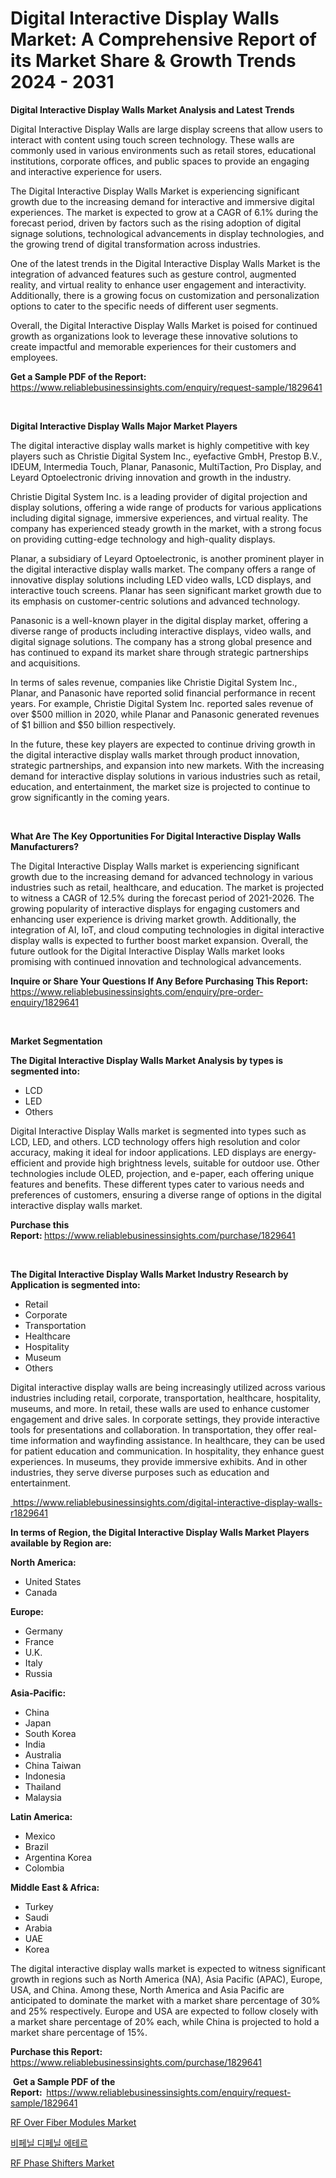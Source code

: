 <p><h1>Digital Interactive Display Walls Market: A Comprehensive Report of its Market Share & Growth Trends 2024 - 2031</h1></p><p><strong>Digital Interactive Display Walls Market Analysis and Latest Trends</strong></p>
<p><p>Digital Interactive Display Walls are large display screens that allow users to interact with content using touch screen technology. These walls are commonly used in various environments such as retail stores, educational institutions, corporate offices, and public spaces to provide an engaging and interactive experience for users.</p><p>The Digital Interactive Display Walls Market is experiencing significant growth due to the increasing demand for interactive and immersive digital experiences. The market is expected to grow at a CAGR of 6.1% during the forecast period, driven by factors such as the rising adoption of digital signage solutions, technological advancements in display technologies, and the growing trend of digital transformation across industries.</p><p>One of the latest trends in the Digital Interactive Display Walls Market is the integration of advanced features such as gesture control, augmented reality, and virtual reality to enhance user engagement and interactivity. Additionally, there is a growing focus on customization and personalization options to cater to the specific needs of different user segments.</p><p>Overall, the Digital Interactive Display Walls Market is poised for continued growth as organizations look to leverage these innovative solutions to create impactful and memorable experiences for their customers and employees.</p></p>
<p><strong>Get a Sample PDF of the Report:&nbsp;</strong> <a href="https://www.reliablebusinessinsights.com/enquiry/request-sample/1829641">https://www.reliablebusinessinsights.com/enquiry/request-sample/1829641</a></p>
<p>&nbsp;</p>
<p><strong>Digital Interactive Display Walls Major Market Players</strong></p>
<p><p>The digital interactive display walls market is highly competitive with key players such as Christie Digital System Inc., eyefactive GmbH, Prestop B.V., IDEUM, Intermedia Touch, Planar, Panasonic, MultiTaction, Pro Display, and Leyard Optoelectronic driving innovation and growth in the industry.</p><p>Christie Digital System Inc. is a leading provider of digital projection and display solutions, offering a wide range of products for various applications including digital signage, immersive experiences, and virtual reality. The company has experienced steady growth in the market, with a strong focus on providing cutting-edge technology and high-quality displays.</p><p>Planar, a subsidiary of Leyard Optoelectronic, is another prominent player in the digital interactive display walls market. The company offers a range of innovative display solutions including LED video walls, LCD displays, and interactive touch screens. Planar has seen significant market growth due to its emphasis on customer-centric solutions and advanced technology.</p><p>Panasonic is a well-known player in the digital display market, offering a diverse range of products including interactive displays, video walls, and digital signage solutions. The company has a strong global presence and has continued to expand its market share through strategic partnerships and acquisitions.</p><p>In terms of sales revenue, companies like Christie Digital System Inc., Planar, and Panasonic have reported solid financial performance in recent years. For example, Christie Digital System Inc. reported sales revenue of over $500 million in 2020, while Planar and Panasonic generated revenues of $1 billion and $50 billion respectively.</p><p>In the future, these key players are expected to continue driving growth in the digital interactive display walls market through product innovation, strategic partnerships, and expansion into new markets. With the increasing demand for interactive display solutions in various industries such as retail, education, and entertainment, the market size is projected to continue to grow significantly in the coming years.</p></p>
<p>&nbsp;</p>
<p><strong>What Are The Key Opportunities For Digital Interactive Display Walls Manufacturers?</strong></p>
<p><p>The Digital Interactive Display Walls market is experiencing significant growth due to the increasing demand for advanced technology in various industries such as retail, healthcare, and education. The market is projected to witness a CAGR of 12.5% during the forecast period of 2021-2026. The growing popularity of interactive displays for engaging customers and enhancing user experience is driving market growth. Additionally, the integration of AI, IoT, and cloud computing technologies in digital interactive display walls is expected to further boost market expansion. Overall, the future outlook for the Digital Interactive Display Walls market looks promising with continued innovation and technological advancements.</p></p>
<p><strong>Inquire or Share Your Questions If Any Before Purchasing This Report:</strong> <a href="https://www.reliablebusinessinsights.com/enquiry/pre-order-enquiry/1829641">https://www.reliablebusinessinsights.com/enquiry/pre-order-enquiry/1829641</a></p>
<p>&nbsp;</p>
<p><strong>Market Segmentation</strong></p>
<p><strong>The Digital Interactive Display Walls Market Analysis by types is segmented into:</strong></p>
<p><ul><li>LCD</li><li>LED</li><li>Others</li></ul></p>
<p><p>Digital Interactive Display Walls market is segmented into types such as LCD, LED, and others. LCD technology offers high resolution and color accuracy, making it ideal for indoor applications. LED displays are energy-efficient and provide high brightness levels, suitable for outdoor use. Other technologies include OLED, projection, and e-paper, each offering unique features and benefits. These different types cater to various needs and preferences of customers, ensuring a diverse range of options in the digital interactive display walls market.</p></p>
<p><strong>Purchase this Report:&nbsp;</strong><a href="https://www.reliablebusinessinsights.com/purchase/1829641">https://www.reliablebusinessinsights.com/purchase/1829641</a></p>
<p>&nbsp;</p>
<p><strong>The Digital Interactive Display Walls Market Industry Research by Application is segmented into:</strong></p>
<p><ul><li>Retail</li><li>Corporate</li><li>Transportation</li><li>Healthcare</li><li>Hospitality</li><li>Museum</li><li>Others</li></ul></p>
<p><p>Digital interactive display walls are being increasingly utilized across various industries including retail, corporate, transportation, healthcare, hospitality, museums, and more. In retail, these walls are used to enhance customer engagement and drive sales. In corporate settings, they provide interactive tools for presentations and collaboration. In transportation, they offer real-time information and wayfinding assistance. In healthcare, they can be used for patient education and communication. In hospitality, they enhance guest experiences. In museums, they provide immersive exhibits. And in other industries, they serve diverse purposes such as education and entertainment.</p></p>
<p><a href="https://www.reliablebusinessinsights.com/digital-interactive-display-walls-r1829641">&nbsp;https://www.reliablebusinessinsights.com/digital-interactive-display-walls-r1829641</a></p>
<p><strong>In terms of Region, the Digital Interactive Display Walls Market Players available by Region are:</strong></p>
<p>
    <p> <strong> North America: </strong>
        <ul>
            <li>United States</li>
            <li>Canada</li>
        </ul>
        </p> 
    <p> <strong> Europe: </strong>
        <ul>
            <li>Germany</li>
            <li>France</li>
            <li>U.K.</li>
            <li>Italy</li>
            <li>Russia</li>
        </ul>
        </p> 
    <p> <strong> Asia-Pacific: </strong>
        <ul>
            <li>China</li>
            <li>Japan</li>
            <li>South Korea</li>
            <li>India</li>
            <li>Australia</li>
            <li>China Taiwan</li>
            <li>Indonesia</li>
            <li>Thailand</li>
            <li>Malaysia</li>
        </ul>
        </p> 
    <p> <strong> Latin America: </strong>
        <ul>
            <li>Mexico</li>
            <li>Brazil</li>
            <li>Argentina Korea</li>
            <li>Colombia</li>
        </ul>
        </p> 
    <p> <strong> Middle East & Africa: </strong>
        <ul>
            <li>Turkey</li>
            <li>Saudi</li>
            <li>Arabia</li>
            <li>UAE</li>
            <li>Korea</li>
        </ul>
    </p>
    </p>
<p><p>The digital interactive display walls market is expected to witness significant growth in regions such as North America (NA), Asia Pacific (APAC), Europe, USA, and China. Among these, North America and Asia Pacific are anticipated to dominate the market with a market share percentage of 30% and 25% respectively. Europe and USA are expected to follow closely with a market share percentage of 20% each, while China is projected to hold a market share percentage of 15%.</p></p>
<p><strong>Purchase this Report: </strong><a href="https://www.reliablebusinessinsights.com/purchase/1829641">https://www.reliablebusinessinsights.com/purchase/1829641</a></p>
<p>&nbsp;<strong>Get a Sample PDF of the Report:&nbsp;&nbsp;</strong><a href="https://www.reliablebusinessinsights.com/enquiry/request-sample/1829641">https://www.reliablebusinessinsights.com/enquiry/request-sample/1829641</a></p>
<p><strong></strong></p>
<p><p><a href="https://github.com/thuyvuongpk111/Market-Research-Report-List-1/blob/main/rf-over-fiber-modules-market.md">RF Over Fiber Modules Market</a></p><p><a href="https://github.com/victorsharp87978/Market-Research-Report-List-1/blob/main/3990960157811.md">비페닐 디페닐 에테르</a></p><p><a href="https://github.com/ayamsauke86/Market-Research-Report-List-1/blob/main/rf-phase-shifters-market.md">RF Phase Shifters Market</a></p></p>